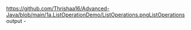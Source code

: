 https://github.com/Thrishaa16/Advanced-Java/blob/main/1a.ListOperationDemo/ListOperations.pngListOperations output -
